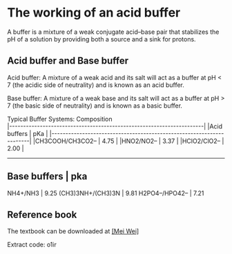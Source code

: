 # The working of an acid buffer

A buffer is a mixture of a weak conjugate acid–base pair that stabilizes the pH of a solution by providing both a source and a sink for protons.

## Acid buffer and Base buffer

Acid buffer: A mixture of a weak acid and its salt will act as a buffer at pH < 7 (the acidic side of neutrality) and is known as an acid buffer. 

Base buffer: A mixture of a weak base and its salt will act as a buffer at pH > 7 (the basic side of neutrality) and is known as a basic buffer. 

Typical Buffer Systems: 
Composition                 
|----------------------------------------------------------------------|
|Acid buffers                   |                                  pKa |
|----------------------------------------------------------------------|
|CH3COOH/CH3CO2–                |                                 4.75 |
|HNO2/NO2–                      |                                 3.37 |
|HClO2/ClO2–                    |                                 2.00 |

----------------------------------------------------------------------
Base buffers                   |                                  pka
----------------------------------------------------------------------
NH4+/NH3                       |                                 9.25
(CH3)3NH+/(CH3)3N              |                                 9.81
H2PO4–/HPO42–                  |                                 7.21

## Reference book

The textbook can be downloaded at [[Mei Wei]](https://pan.baidu.com/s/1VItr6GWSgxHdQaoQllxnaA) 

Extract code: o1ir
